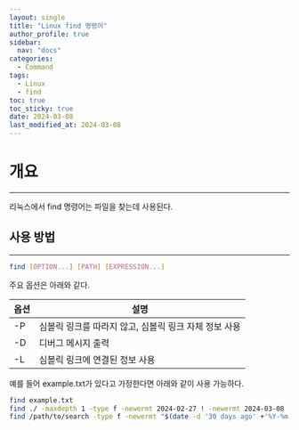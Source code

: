 ```yaml
---
layout: single
title: "Linux find 명령어"
author_profile: true
sidebar:
  nav: "docs"
categories: 
  - Command
tags:
  - Linux
  - find
toc: true
toc_sticky: true
date: 2024-03-08
last_modified_at: 2024-03-08
---
```


# 개요
---

리눅스에서 find 명령어는 파일을 찾는데 사용된다.


## 사용 방법
---

```bash
find [OPTION...] [PATH] [EXPRESSION...]
```

주요 옵션은 아래와 같다.

| 옵션 | 설명                |
|------|---------------------|
| -P   | 심볼릭 링크를 따라지 않고, 심볼릭 링크 자체 정보 사용       |
| -D   | 디버그 메시지 출력     |
| -L   | 심볼릭 링크에 연결된 정보 사용     |

예를 들어 example.txt가 있다고 가정한다면 아래와 같이 사용 가능하다.

```bash
find example.txt
find ./ -maxdepth 1 -type f -newermt 2024-02-27 ! -newermt 2024-03-08 -name "*.txt"
find /path/to/search -type f -newermt "$(date -d '30 days ago' +'%Y-%m-%d')" -exec ls -l {} +
```
